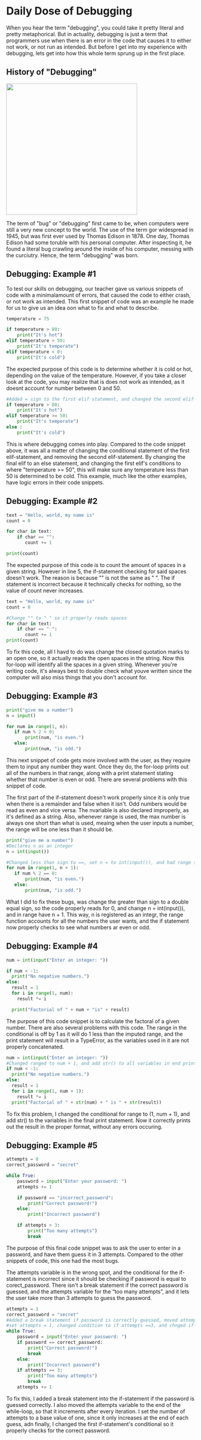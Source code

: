 # Daily Dose of Debugging

 When you hear the term "debugging", you could take it pretty literal and pretty metaphorical. But in actuality, debugging is just a term that programmers use when there is an error in the code that causes it to either not work, or not run as intended. But before I get into my experience with debugging, lets get into how this whole term sprung up in the first place.

 ## History of "Debugging"

<img src="/blog/images/moth_debugging.png" height="350">

 The term of "bug" or "debugging" first came to be, when computers were still a very new concept to the world. The use of the term gor widespread in 1945, but was first ever used by Thomas Edison in 1878. One day, Thomas Edison had some toruble with his personal computer. After inspecting it, he found a literal bug crawling around the inside of his computer, messing with the curciutry. Hence, the term "debugging" was born.

## Debugging: Example #1

To test our skills on debugging, our teacher gave us various snippets of code with a minimalamount of errors, that caused the code to either crash, or not work as intended. This first snippet of code was an example he made for us to give us an idea oon what to fix and what to describe.

```python
temperature = 75

if temperature > 80:
    print("It's hot")
elif temperature > 50:
    print("It's temperate")
elif temperature < 0:
    print("It's cold")
```

The expected purpose of this code is to determine whether it is cold or hot, depending on the value of the temperature. However, if you take a closer look at the code, you may realize that is does not work as intended, as it doesnt account for number between 0 and 50.

```python
#Added = sign to the first elif statement, and changed the second elif statment to an else statement 
if temperature > 80:
    print("It's hot")
elif temperature >= 50:
    print("It's temperate")
else :
    print("It's cold")
```

This is where debugging comes into play. Compared to the code snippet above, it was all a matter of changing the conditional statement of the first elif-statement, and removing the second elif-statement. By changing the final elif to an else statement, and changing the first elif's conditions to where "temperature >= 50", this will make sure any temperature less than 50 is determined to be cold. This example, much like the other examples, have logic errors in their code snippets.

## Debugging: Example #2

```python
text = "Hello, world, my name is"
count = 0

for char in text:
    if char == "":
       count += 1

print(count)
```

The expected purpose of this code is to count the amount of spaces in a given string. However in line 5, the if-statement checking for said spaces doesn't work. The reason is because "" is not the same as " ". The if statement is incorrect because it technically checks for nothing, so the value of count never increases.

```python
text = "Hello, world, my name is"
count = 0

#Change "" to " " so it properly reads spaces
for char in text:
    if char == " ":
       count += 1
print(count)
```

To fix this code, all I havd to do was change the closed quotation marks to an open one, so it actually reads the open spaces in the string. Now this for-loop will identify all the spaces in a given string. Whenever you're writing code, it's always best to double check what youve written since the computer will also miss things that you don't account for.

## Debugging: Example #3

 ```python
 print("give me a number")
n = input()

for num in range(1, n):
    if num % 2 < 0:
        print(num, "is even.")
    else:
        print(num, "is odd.")
 ```

 This next snippet of code gets more involved with the user, as they require them to input any number they want. Once they do, the for-loop prints out all of the numbers in that range, along with a print statement stating whether that number is even or odd. There are several problems with this snippet of code.

 The first part of the if-statement doesn't work properly since it is only true when there is a remainder and false when it isn't. Odd numbers would be read as even and vice versa. The nvariable is also declared improperly, as it's defined as a string. Also, whenever range is used, the max number is always one short than what is used, meaing when the user inputs a number, the range will be one less than it should be. 

 ```python
 print("give me a number")
 #Declares n as an integer
n = int(input())

#Changed less than sign to ==, set n = to int(input()), and had range set to n + 1
for num in range(1, n + 1):
    if num % 2 == 0:
        print(num, "is even.")
    else:
        print(num, "is odd.")
 ```

What I did to fix these bugs, was change the greater than sign to a double equal sign, so the code properly reads for 0, and change n = int(input()), and in range have n + 1. This way, n is registered as an integr, the range function accounts for all the numbers the user wants, and the if statement now properly checks to see what numbers ar even or odd.

## Debugging: Example #4

```python
num = int(input("Enter an integer: "))

if num < -1:
  print("No negative numbers.")
else:
  result = 1
  for i in range(1, num):
    result *= i   

  print("Factorial of " + num + "is" + result)
```
The purpose of this code snippet is to calculate the factoral of a given number. There are also several problems with this code. The range in the conditional is off by 1 as it will do 1 less than the imputed range, and the print statement will result in a TypeError, as the variables used in it are not properly concatenated.

```python
num = int(input("Enter an integer: "))
#Changed ranged to num + 1, and add str() to all variables in end print statement
if num < -1:
  print("No negative numbers.")
else:
  result = 1
  for i in range(1, num + 1):
    result *= i   
  print("Factorial of " + str(num) + " is " + str(result))
```
To fix this problem, I changed the conditional for range to (1, num + 1), and add str() to the variables in the final print statement. Now it correctly prints out the result in the proper format, without any errors occuring.

## Debugging: Example #5

```python
attempts = 0
correct_password = "secret"

while True:
    password = input("Enter your password: ")
    attempts += 1

    if password == "incorrect_password":
        print("Correct password!")
    else:
        print("Incorrect password")

    if attempts > 3:
        print("Too many attempts")
        break
```
The purpose of this final code snippet was to ask the user to enter in a password, and have them guess it in 3 attempts. Compared to the other snippets of code, this one had the most bugs.

The attempts variable is in the wrong spot, and the conditional for the if-statement is incorrect since it should be checking if password is equal to corect_password. There isn't a break statement if the correct password is guessed, and the attempts variable for the “too many attempts”, and it lets the user take more than 3 attempts to guess the password.

```python
attempts = 1
correct_password = "secret"
#Added a break statement if password is correctly guessed, moved attempts variable to end of if-statement 
#set attempts = 1, changed condition to if attempts ==3, and chnged if-statement to have password = correct password
while True:
    password = input("Enter your password: ")
    if password == correct_password:
        print("Correct password!")
        break
    else:
        print("Incorrect password")
    if attempts == 3:
        print("Too many attempts")
        break
    attempts += 1
```

To fix this, I added a break statement into the if-statement if the password is guessed correctly. I also moved the attempts variable to the end of the while-loop, so that it increments after every iteration. I set the number of attempts to a base value of one, since it only increases at the end of each guess, adn finally, I changed the first if-statement's conditional so it properly checks for the correct password.